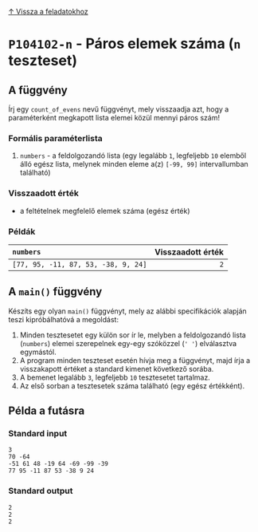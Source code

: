 
[↑ Vissza a feladatokhoz](./README.md)

# `P104102-n` - Páros elemek száma (`n` teszteset)

## A függvény

Írj egy `count_of_evens` nevű függvényt, mely visszaadja azt, hogy a paraméterként megkapott lista elemei közül mennyi páros szám!

### Formális paraméterlista

1. `numbers` - a feldolgozandó lista (egy legalább `1`, legfeljebb `10` elemből álló egész lista, melynek minden eleme a(z) `[-99, 99]` intervallumban található)

### Visszaadott érték

* a feltételnek megfelelő elemek száma (egész érték)

### Példák

| `numbers` | Visszaadott érték | 
| :--- | --: | 
| `[77, 95, -11, 87, 53, -38, 9, 24]` | `2` | 

## A `main()` függvény

Készíts egy olyan `main()` függvényt, mely az alábbi specifikációk alapján teszi kipróbálhatóvá a megoldást:

1. Minden tesztesetet egy külön sor ír le, melyben a feldolgozandó lista (`numbers`) elemei szerepelnek egy-egy szóközzel (`' '`) elválasztva egymástól.
1. A program minden teszteset esetén hívja meg a függvényt, majd írja a visszakapott értéket a standard kimenet következő sorába.
1. A bemenet legalább `3`, legfeljebb `10` tesztesetet tartalmaz.
1. Az első sorban a tesztesetek száma található (egy egész értékként).

## Példa a futásra

### Standard input

```
3
70 -64
-51 61 48 -19 64 -69 -99 -39
77 95 -11 87 53 -38 9 24
```

### Standard output

```
2
2
2
```